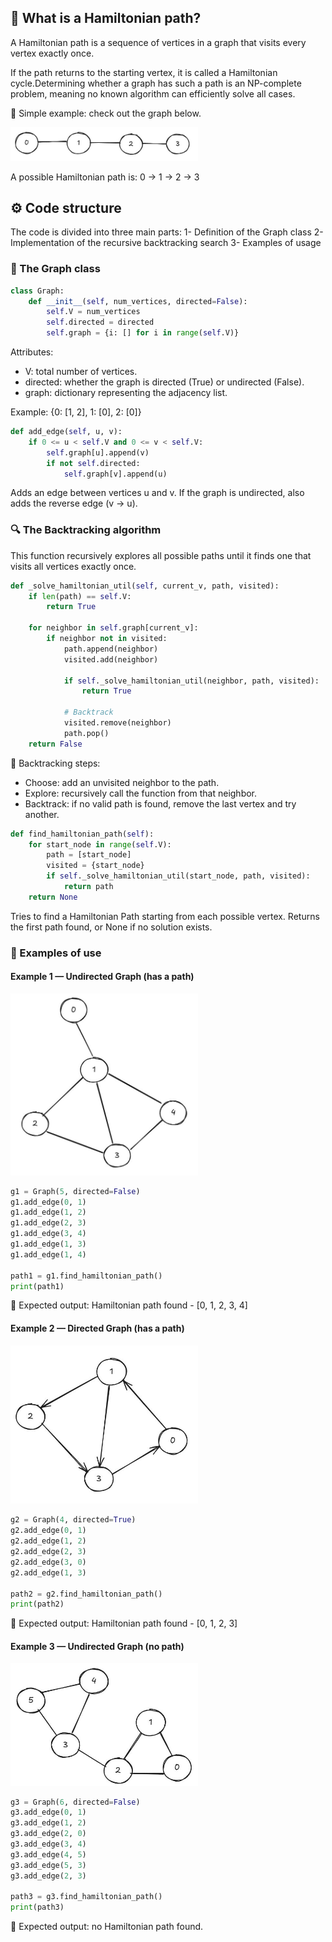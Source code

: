 ## 📖 What is a Hamiltonian path?
A Hamiltonian path is a sequence of vertices in a graph that visits every vertex exactly once.

If the path returns to the starting vertex, it is called a Hamiltonian cycle.Determining whether a graph has such a path is an NP-complete problem, meaning no known algorithm can efficiently solve all cases.

🔹 Simple example: check out the graph below.

<img src="images/graph1.JPG" alt="graph1" width="300"/>

A possible Hamiltonian path is: 0 → 1 → 2 → 3

## ⚙️ Code structure

The code is divided into three main parts:
1- Definition of the Graph class
2- Implementation of the recursive backtracking search
3- Examples of usage

### 🧩 The Graph class
```python
class Graph:
    def __init__(self, num_vertices, directed=False):
        self.V = num_vertices
        self.directed = directed
        self.graph = {i: [] for i in range(self.V)}
```

Attributes:
- V: total number of vertices.
- directed: whether the graph is directed (True) or undirected (False).
- graph: dictionary representing the adjacency list.

Example:
{0: [1, 2], 1: [0], 2: [0]}

```python
def add_edge(self, u, v):
    if 0 <= u < self.V and 0 <= v < self.V:
        self.graph[u].append(v)
        if not self.directed:
            self.graph[v].append(u)
```

Adds an edge between vertices u and v. If the graph is undirected, also adds the reverse edge (v → u).

### 🔍 The Backtracking algorithm

This function recursively explores all possible paths until it finds one that visits all vertices exactly once.

```python
def _solve_hamiltonian_util(self, current_v, path, visited):
    if len(path) == self.V:
        return True

    for neighbor in self.graph[current_v]:
        if neighbor not in visited:
            path.append(neighbor)
            visited.add(neighbor)

            if self._solve_hamiltonian_util(neighbor, path, visited):
                return True

            # Backtrack
            visited.remove(neighbor)
            path.pop()
    return False
```

🧠 Backtracking steps:
- Choose: add an unvisited neighbor to the path.
- Explore: recursively call the function from that neighbor.
- Backtrack: if no valid path is found, remove the last vertex and try another.

```python
def find_hamiltonian_path(self):
    for start_node in range(self.V):
        path = [start_node]
        visited = {start_node}
        if self._solve_hamiltonian_util(start_node, path, visited):
            return path
    return None
```

Tries to find a Hamiltonian Path starting from each possible vertex. Returns the first path found, or None if no solution exists.

### 🧪 Examples of use

#### Example 1 — Undirected Graph (has a path)

<img src="images/example1.JPG" alt="example1" width="300"/>

```python
g1 = Graph(5, directed=False)
g1.add_edge(0, 1)
g1.add_edge(1, 2)
g1.add_edge(2, 3)
g1.add_edge(3, 4)
g1.add_edge(1, 3)
g1.add_edge(1, 4)

path1 = g1.find_hamiltonian_path()
print(path1)
```

🔸 Expected output: Hamiltonian path found - [0, 1, 2, 3, 4]

#### Example 2 — Directed Graph (has a path)

<img src="images/example2.JPG" alt="example2" width="300"/>

```python
g2 = Graph(4, directed=True)
g2.add_edge(0, 1)
g2.add_edge(1, 2)
g2.add_edge(2, 3)
g2.add_edge(3, 0)
g2.add_edge(1, 3)

path2 = g2.find_hamiltonian_path()
print(path2)
```


🔸 Expected output: Hamiltonian path found - [0, 1, 2, 3]

#### Example 3 — Undirected Graph (no path)

<img src="images/example3.JPG" alt="example3" width="300"/>

```python
g3 = Graph(6, directed=False)
g3.add_edge(0, 1)
g3.add_edge(1, 2)
g3.add_edge(2, 0)
g3.add_edge(3, 4)
g3.add_edge(4, 5)
g3.add_edge(5, 3)
g3.add_edge(2, 3)

path3 = g3.find_hamiltonian_path()
print(path3)
```

🔸 Expected output: no Hamiltonian path found.

